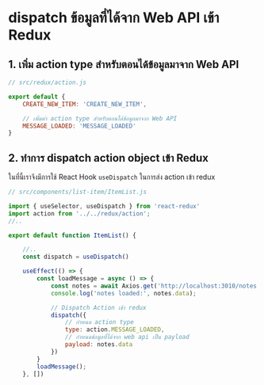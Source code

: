 
# dispatch ข้อมูลที่ได้จาก Web API เข้า Redux

## 1. เพิ่ม action type สำหรับตอนได้ข้อมูลมาจาก Web API

```js
// src/redux/action.js

export default {
    CREATE_NEW_ITEM: 'CREATE_NEW_ITEM',

    // เพิ่มค่า action type สำหรับตอนได้ข้อมูลมาจาก Web API
    MESSAGE_LOADED: 'MESSAGE_LOADED'
}
```

## 2. ทำการ dispatch action object เข้า Redux

ในที่นี้เราจึงมีการใช้ React Hook `useDispatch` ในการส่ง action เข้า redux

```js
// src/components/list-item/ItemList.js

import { useSelector, useDispatch } from 'react-redux'
import action from '../../redux/action';
//..

export default function ItemList() {

    //..
    const dispatch = useDispatch()

    useEffect(() => {
        const loadMessage = async () => {
            const notes = await Axios.get('http://localhost:3010/notes')
            console.log('notes loaded:', notes.data);

            // Dispatch Action เข้า redux
            dispatch({
                // กำหนด action type
                type: action.MESSAGE_LOADED,
                // กำหนดข้อมูลที่ได้จาก web api เป็น payload
                payload: notes.data
            })
        }
        loadMessage();
    }, [])
```